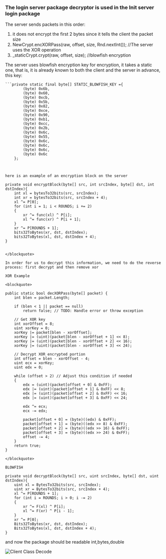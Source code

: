 ### The login server package decryptor is used in the Init server login package

The server sends packets in this order:  
1. it does not encrypt the first 2 bytes since it tells the client the packet size  
2. NewCrypt.encXORPass(raw, offset, size, Rnd.nextInt()); //The server uses the XOR operation  
3. _staticCrypt.crypt(raw, offset, size); //blowfish encryption  

The server uses blowfish encryption key for encryption, it takes a static one, that is, it is already known to both the client and the server in advance, this key:  

```
```private static final byte[] STATIC_BLOWFISH_KEY ={
		(byte) 0x6b,
		(byte) 0x60,
		(byte) 0xcb,
		(byte) 0x5b,
		(byte) 0x82,
		(byte) 0xce,
		(byte) 0x90,
		(byte) 0xb1,
		(byte) 0xcc,
		(byte) 0x2b,
		(byte) 0x6c,
		(byte) 0x55,
		(byte) 0x6c,
		(byte) 0x6c,
		(byte) 0x6c,
		(byte) 0x6c
	};
	
```
```

here is an example of an encryption block on the server  

```
```
private void encryptBlock(byte[] src, int srcIndex, byte[] dst, int dstIndex){
	int xl = bytesTo32bits(src, srcIndex);
	int xr = bytesTo32bits(src, srcIndex + 4);
    xl ^= P[0];
	for (int i = 1; i < ROUNDS; i += 2)
	{
		xr ^= func(xl) ^ P[i];
		xl ^= func(xr) ^ P[i + 1];
	}
	xr ^= P[ROUNDS + 1];
	bits32ToBytes(xr, dst, dstIndex);
	bits32ToBytes(xl, dst, dstIndex + 4);
}
```
```

</blockquote>

In order for us to decrypt this information, we need to do the reverse process: first decrypt and then remove xor    

XOR Example  

<blockquote>

public static bool decXORPass(byte[] packet) {
    int blen = packet.Length;

    if (blen < 1 || packet == null)
        return false; // TODO: Handle error or throw exception

    // Get XOR key
    int xorOffset = 8;
    uint xorKey = 0;
    xorKey |= packet[blen - xorOffset];
    xorKey |= (uint)(packet[blen - xorOffset + 1] << 8);
    xorKey |= (uint)(packet[blen - xorOffset + 2] << 16);
    xorKey |= (uint)(packet[blen - xorOffset + 3] << 24);

    // Decrypt XOR encrypted portion
    int offset = blen - xorOffset - 4;
    uint ecx = xorKey;
    uint edx = 0;

    while (offset > 2) // Adjust this condition if needed
    {
        edx = (uint)(packet[offset + 0] & 0xFF);
        edx |= (uint)(packet[offset + 1] & 0xFF) << 8;
        edx |= (uint)(packet[offset + 2] & 0xFF) << 16;
        edx |= (uint)(packet[offset + 3] & 0xFF) << 24;

        edx ^= ecx;
        ecx -= edx;

        packet[offset + 0] = (byte)((edx) & 0xFF);
        packet[offset + 1] = (byte)((edx >> 8) & 0xFF);
        packet[offset + 2] = (byte)((edx >> 16) & 0xFF);
        packet[offset + 3] = (byte)((edx >> 24) & 0xFF);
        offset -= 4;
    }
    return true;
}

</blockquote>

BLOWFISH  

```
```
private void decryptBlock(byte[] src, uint srcIndex, byte[] dst, uint dstIndex){
    uint xl = BytesTo32bits(src, srcIndex);
    uint xr = BytesTo32bits(src, srcIndex + 4);
    xl ^= P[ROUNDS + 1];
    for (int i = ROUNDS; i > 0; i -= 2)
    {
        xr ^= F(xl) ^ P[i];
        xl ^= F(xr) ^ P[i - 1];
    }
    xr ^= P[0];
    Bits32ToBytes(xr, dst, dstIndex);
    Bits32ToBytes(xl, dst, dstIndex + 4);
}
```


and now the package should be readable int,bytes,double  

![Client Class Decode](https://i.ibb.co/4gZL6Pj5/loginXor.png)